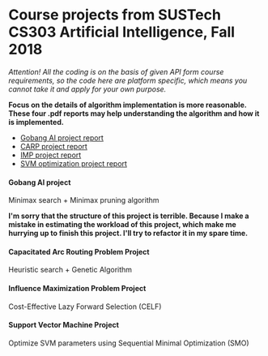 # Course projects from SUSTech CS303 Artificial Intelligence, Fall 2018

*Attention! All the coding is on the basis of given API form course requirements, so the code here are platform specific, which means you cannot take it and apply for your own purpose.*

**Focus on the details of algorithm implementation is more reasonable. These four .pdf reports may help understanding the algorithm and how it is implemented.**

- [Gobang AI project report](https://github.com/zh-plus/AI-course-project/blob/master/Gobang.pdf)
- [CARP project report](https://github.com/zh-plus/AI-course-project/blob/master/CARP.pdf)
- [IMP project report](https://github.com/zh-plus/AI-course-project/blob/master/IMP.pdf)
- [SVM optimization project report](https://github.com/zh-plus/AI-course-project/blob/master/SVM.pdf)



#### Gobang AI project

Minimax search + Minimax pruning algorithm

**I'm sorry that the structure of this project is terrible. Because I make a mistake in estimating the workload of this project, which make me hurrying up to finish this project. I'll try to refactor it in my spare time.**



#### Capacitated Arc Routing Problem Project

Heuristic search + Genetic Algorithm



#### Influence Maximization Problem Project

Cost-Effective Lazy Forward Selection (CELF)



#### Support Vector Machine Project

Optimize SVM parameters using Sequential Minimal Optimization (SMO)